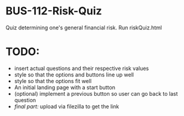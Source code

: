 # BUS-112-Risk-Quiz

Quiz determining one's general financial risk. Run riskQuiz.html

# TODO:
- insert actual questions and their respective risk values
- style so that the options and buttons line up well
- style so that the options fit well
- An initial landing page with a start button
- (optional) implement a previous button so user can go back to last question
- *final part:* upload via filezilla to get the link
